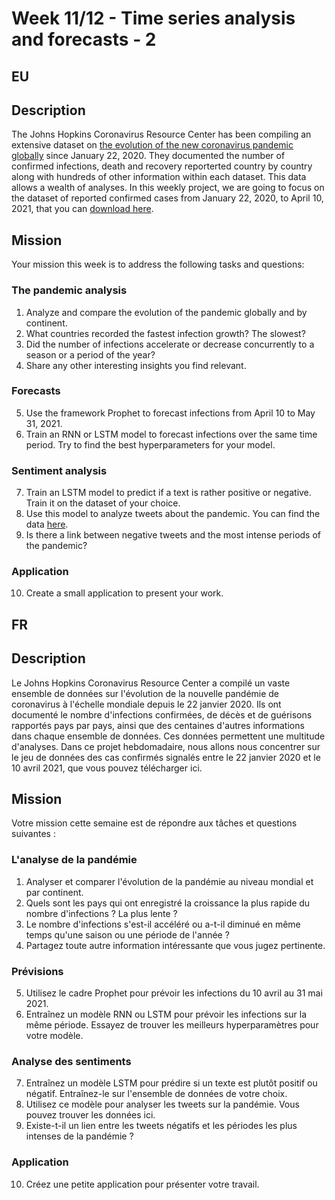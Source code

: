 # Week 11/12 - Time series analysis and forecasts - 2

EU
----
## Description
The Johns Hopkins Coronavirus Resource Center has been compiling an extensive dataset on [the evolution of the new coronavirus pandemic globally](https://data.humdata.org/dataset/novel-coronavirus-2019-ncov-cases) since January 22, 2020. They documented the number of confirmed infections, death and recovery reporterted country by country along with hundreds of other information within each dataset.
This data allows a wealth of analyses. In this weekly project, we are going to focus on the dataset of reported confirmed cases from January 22, 2020, to April 10, 2021, that you can [download here](https://raw.githubusercontent.com/mansont/datasets-tests/main/covid19_confirmed_global.csv).
## Mission
Your mission this week is to address the following tasks and questions:
### The pandemic analysis
1. Analyze and compare the evolution of the pandemic globally and by continent.
2. What countries recorded the fastest infection growth? The slowest?
3. Did the number of infections accelerate or decrease concurrently to a season or a period of the year?
4. Share any other interesting insights you find relevant.
### Forecasts
5. Use the framework Prophet to forecast infections from April 10 to May 31, 2021.
6. Train an RNN or LSTM model to forecast infections over the same time period. Try to find the best hyperparameters for your model.
### Sentiment analysis
7. Train an LSTM model to predict if a text is rather positive or negative. Train it on the dataset of your choice.
8. Use this model to analyze tweets about the pandemic. You can find the data [here](https://www.kaggle.com/datasets/gpreda/covid19-tweets).
9. Is there a link between negative tweets and the most intense periods of the pandemic?
### Application
10. Create a small application to present your work.

FR 
-----


## Description
Le Johns Hopkins Coronavirus Resource Center a compilé un vaste ensemble de données sur l'évolution de la nouvelle pandémie de coronavirus à l'échelle mondiale depuis le 22 janvier 2020. Ils ont documenté le nombre d'infections confirmées, de décès et de guérisons rapportés pays par pays, ainsi que des centaines d'autres informations dans chaque ensemble de données.
Ces données permettent une multitude d'analyses. Dans ce projet hebdomadaire, nous allons nous concentrer sur le jeu de données des cas confirmés signalés entre le 22 janvier 2020 et le 10 avril 2021, que vous pouvez télécharger ici.
## Mission
Votre mission cette semaine est de répondre aux tâches et questions suivantes :
### L'analyse de la pandémie
1. Analyser et comparer l'évolution de la pandémie au niveau mondial et par continent.
2. Quels sont les pays qui ont enregistré la croissance la plus rapide du nombre d'infections ? La plus lente ?
3. Le nombre d'infections s'est-il accéléré ou a-t-il diminué en même temps qu'une saison ou une période de l'année ?
4. Partagez toute autre information intéressante que vous jugez pertinente.
### Prévisions
5. Utilisez le cadre Prophet pour prévoir les infections du 10 avril au 31 mai 2021.
6. Entraînez un modèle RNN ou LSTM pour prévoir les infections sur la même période. Essayez de trouver les meilleurs hyperparamètres pour votre modèle.
### Analyse des sentiments
7. Entraînez un modèle LSTM pour prédire si un texte est plutôt positif ou négatif. Entraînez-le sur l'ensemble de données de votre choix.
8. Utilisez ce modèle pour analyser les tweets sur la pandémie. Vous pouvez trouver les données ici.
9. Existe-t-il un lien entre les tweets négatifs et les périodes les plus intenses de la pandémie ?
### Application
10. Créez une petite application pour présenter votre travail.

